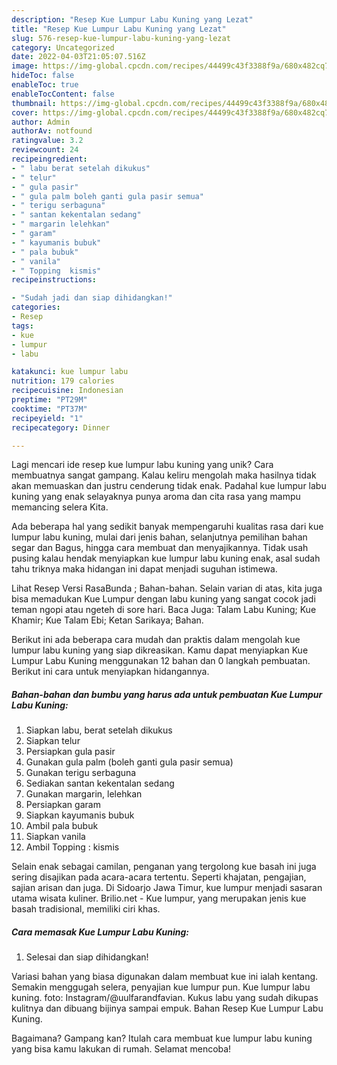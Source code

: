 ```yaml
---
description: "Resep Kue Lumpur Labu Kuning yang Lezat"
title: "Resep Kue Lumpur Labu Kuning yang Lezat"
slug: 576-resep-kue-lumpur-labu-kuning-yang-lezat
category: Uncategorized
date: 2022-04-03T21:05:07.516Z
image: https://img-global.cpcdn.com/recipes/44499c43f3388f9a/680x482cq70/kue-lumpur-labu-kuning-foto-resep-utama.jpg
hideToc: false
enableToc: true
enableTocContent: false
thumbnail: https://img-global.cpcdn.com/recipes/44499c43f3388f9a/680x482cq70/kue-lumpur-labu-kuning-foto-resep-utama.jpg
cover: https://img-global.cpcdn.com/recipes/44499c43f3388f9a/680x482cq70/kue-lumpur-labu-kuning-foto-resep-utama.jpg
author: Admin
authorAv: notfound
ratingvalue: 3.2
reviewcount: 24
recipeingredient:
- " labu berat setelah dikukus"
- " telur"
- " gula pasir"
- " gula palm boleh ganti gula pasir semua"
- " terigu serbaguna"
- " santan kekentalan sedang"
- " margarin lelehkan"
- " garam"
- " kayumanis bubuk"
- " pala bubuk"
- " vanila"
- " Topping  kismis"
recipeinstructions:

- "Sudah jadi dan siap dihidangkan!"
categories:
- Resep
tags:
- kue
- lumpur
- labu

katakunci: kue lumpur labu 
nutrition: 179 calories
recipecuisine: Indonesian
preptime: "PT29M"
cooktime: "PT37M"
recipeyield: "1"
recipecategory: Dinner

---
```





Lagi mencari ide resep kue lumpur labu kuning yang unik? Cara membuatnya sangat gampang. Kalau keliru mengolah maka hasilnya tidak akan memuaskan dan justru cenderung tidak enak. Padahal kue lumpur labu kuning yang enak selayaknya punya aroma dan cita rasa yang mampu memancing selera Kita.





Ada beberapa hal yang sedikit banyak mempengaruhi kualitas rasa dari kue lumpur labu kuning, mulai dari jenis bahan, selanjutnya pemilihan bahan segar dan Bagus, hingga cara membuat dan menyajikannya. Tidak usah pusing kalau hendak menyiapkan kue lumpur labu kuning enak,      asal sudah tahu triknya maka hidangan ini dapat menjadi suguhan istimewa.














Lihat Resep Versi RasaBunda ; Bahan-bahan. Selain varian di atas, kita juga bisa memadukan Kue Lumpur dengan labu kuning yang sangat cocok jadi teman ngopi atau ngeteh di sore hari. Baca Juga: Talam Labu Kuning; Kue Khamir; Kue Talam Ebi; Ketan Sarikaya; Bahan.






Berikut ini ada beberapa cara mudah dan praktis dalam mengolah kue lumpur labu kuning yang siap dikreasikan. Kamu dapat menyiapkan Kue Lumpur Labu Kuning menggunakan 12 bahan dan 0 langkah pembuatan. Berikut ini cara untuk menyiapkan hidangannya.

<!--inarticleads1-->

##### Bahan-bahan dan bumbu yang harus ada untuk pembuatan Kue Lumpur Labu Kuning:

1. Siapkan  labu, berat setelah dikukus
1. Siapkan  telur
1. Persiapkan  gula pasir
1. Gunakan  gula palm (boleh ganti gula pasir semua)
1. Gunakan  terigu serbaguna
1. Sediakan  santan kekentalan sedang
1. Gunakan  margarin, lelehkan
1. Persiapkan  garam
1. Siapkan  kayumanis bubuk
1. Ambil  pala bubuk
1. Siapkan  vanila
1. Ambil  Topping : kismis


Selain enak sebagai camilan, penganan yang tergolong kue basah ini juga sering disajikan pada acara-acara tertentu. Seperti khajatan, pengajian, sajian arisan dan juga. Di Sidoarjo Jawa Timur, kue lumpur menjadi sasaran utama wisata kuliner. Brilio.net - Kue lumpur, yang merupakan jenis kue basah tradisional, memiliki ciri khas. 

<!--inarticleads2-->

##### Cara memasak Kue Lumpur Labu Kuning:


1. Selesai dan siap dihidangkan!

Variasi bahan yang biasa digunakan dalam membuat kue ini ialah kentang. Semakin menggugah selera, penyajian kue lumpur pun. Kue lumpur labu kuning. foto: Instagram/@uulfarandfavian. Kukus labu yang sudah dikupas kulitnya dan dibuang bijinya sampai empuk. Bahan Resep Kue Lumpur Labu Kuning. 

Bagaimana? Gampang kan? Itulah cara membuat kue lumpur labu kuning yang bisa kamu lakukan di rumah. Selamat mencoba!
